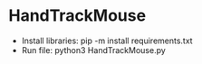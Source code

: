 # HandTrackMouse

- Install libraries: pip -m install requirements.txt
- Run file: python3 HandTrackMouse.py
